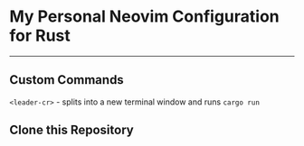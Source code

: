 # My Personal Neovim Configuration for Rust
---

## Custom Commands
 `<leader-cr>` - splits into a new terminal window and runs `cargo run`


## Clone this Repository
